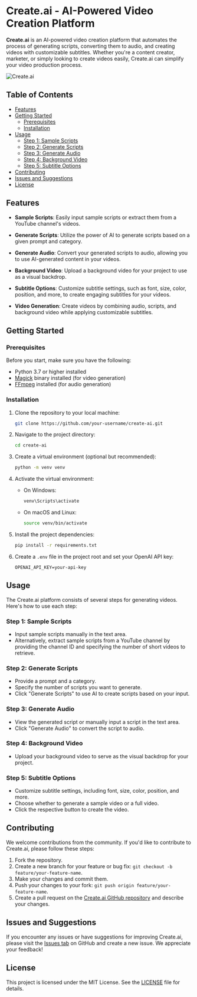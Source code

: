 <!---
{
  "title": "Create.ai - AI-Powered Video Creation Platform",
  "badges": [],
  "content": "Create.ai is an AI-powered video creation platform that automates the process of generating scripts, converting them to audio, and creating videos with customizable subtitles. Whether you're a content creator, marketer, or simply looking to create videos easily, Create.ai can simplify your video production process.",
  "featured": {
    "link": "https://github.com/0aaryan/create.ai",
    "name": "Repository"
  },
  "image": "https://github.com/0aaryan/create.ai/assets/73797587/09656210-6baa-48da-bb77-9c311670ebaa",
  "links": [
    {
      "icon": "fab fa-github",
      "url": "https://github.com/0aaryan/create.ai"
    },
    {
      "icon": "fa fa-external-link-alt",
      "url": "https://createai.streamlit.app"
    }
  ]
}
--->

# Create.ai - AI-Powered Video Creation Platform

**Create.ai** is an AI-powered video creation platform that automates the process of generating scripts, converting them to audio, and creating videos with customizable subtitles. Whether you're a content creator, marketer, or simply looking to create videos easily, Create.ai can simplify your video production process.

![Create.ai](https://github.com/0aaryan/create.ai/assets/73797587/09656210-6baa-48da-bb77-9c311670ebaa)


## Table of Contents

- [Features](#features)
- [Getting Started](#getting-started)
  - [Prerequisites](#prerequisites)
  - [Installation](#installation)
- [Usage](#usage)
  - [Step 1: Sample Scripts](#step-1-sample-scripts)
  - [Step 2: Generate Scripts](#step-2-generate-scripts)
  - [Step 3: Generate Audio](#step-3-generate-audio)
  - [Step 4: Background Video](#step-4-background-video)
  - [Step 5: Subtitle Options](#step-5-subtitle-options)
- [Contributing](#contributing)
- [Issues and Suggestions](#issues-and-suggestions)
- [License](#license)

## Features

- **Sample Scripts**: Easily input sample scripts or extract them from a YouTube channel's videos.

- **Generate Scripts**: Utilize the power of AI to generate scripts based on a given prompt and category.

- **Generate Audio**: Convert your generated scripts to audio, allowing you to use AI-generated content in your videos.

- **Background Video**: Upload a background video for your project to use as a visual backdrop.

- **Subtitle Options**: Customize subtitle settings, such as font, size, color, position, and more, to create engaging subtitles for your videos.

- **Video Generation**: Create videos by combining audio, scripts, and background video while applying customizable subtitles.

## Getting Started

### Prerequisites

Before you start, make sure you have the following:

- Python 3.7 or higher installed
- [Magick](https://imagemagick.org/index.php) binary installed (for video generation)
- [FFmpeg](https://www.ffmpeg.org/) installed (for audio generation)

### Installation

1. Clone the repository to your local machine:

   ```bash
   git clone https://github.com/your-username/create-ai.git
   ```

2. Navigate to the project directory:

   ```bash
   cd create-ai
   ```

3. Create a virtual environment (optional but recommended):

   ```bash
   python -m venv venv
   ```

4. Activate the virtual environment:

   - On Windows:

     ```bash
     venv\Scripts\activate
     ```

   - On macOS and Linux:

     ```bash
     source venv/bin/activate
     ```

5. Install the project dependencies:

   ```bash
   pip install -r requirements.txt
   ```

6. Create a `.env` file in the project root and set your OpenAI API key:

   ```
   OPENAI_API_KEY=your-api-key
   ```

## Usage

The Create.ai platform consists of several steps for generating videos. Here's how to use each step:

### Step 1: Sample Scripts

- Input sample scripts manually in the text area.
- Alternatively, extract sample scripts from a YouTube channel by providing the channel ID and specifying the number of short videos to retrieve.

### Step 2: Generate Scripts

- Provide a prompt and a category.
- Specify the number of scripts you want to generate.
- Click "Generate Scripts" to use AI to create scripts based on your input.

### Step 3: Generate Audio

- View the generated script or manually input a script in the text area.
- Click "Generate Audio" to convert the script to audio.

### Step 4: Background Video

- Upload your background video to serve as the visual backdrop for your project.

### Step 5: Subtitle Options

- Customize subtitle settings, including font, size, color, position, and more.
- Choose whether to generate a sample video or a full video.
- Click the respective button to create the video.

## Contributing

We welcome contributions from the community. If you'd like to contribute to Create.ai, please follow these steps:

1. Fork the repository.
2. Create a new branch for your feature or bug fix: `git checkout -b feature/your-feature-name`.
3. Make your changes and commit them.
4. Push your changes to your fork: `git push origin feature/your-feature-name`.
5. Create a pull request on the [Create.ai GitHub repository](https://github.com/your-username/create-ai) and describe your changes.

## Issues and Suggestions

If you encounter any issues or have suggestions for improving Create.ai, please visit the [Issues tab](https://github.com/your-username/create-ai/issues) on GitHub and create a new issue. We appreciate your feedback!

## License

This project is licensed under the MIT License. See the [LICENSE](LICENSE) file for details.
